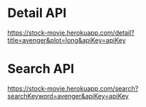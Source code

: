 # Detail API
https://stock-movie.herokuapp.com/detail?title=avenger&plot=long&apiKey=apiKey

# Search API
https://stock-movie.herokuapp.com/search?searchKeyword=avenger&apiKey=apiKey